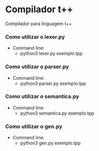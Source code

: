 # Compilador t++
Compilador para linguagem t++ 

### Como utilizar o lexer.py
- Command line:
	- python3 lexer.py exemplo.tpp

### Como utilizar o parser.py
- Command line:
	- python3 parser.py exemplo.tpp

### Como utilizar o semantica.py
- Command line:
	- python3 semantica.py exemplo.tpp

### Como utilizar o gen.py
- Command line:
	- python3 gen.py exemplo.tpp
